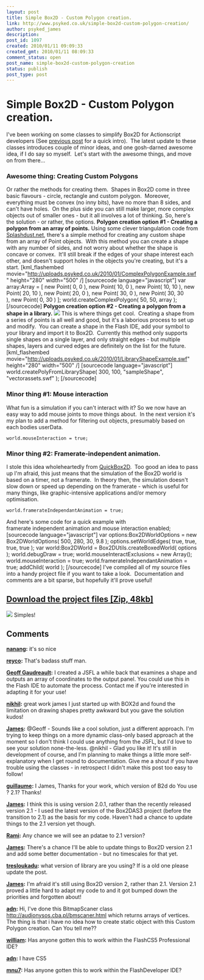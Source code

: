 ```yaml
---
layout: post
title: Simple Box2D - Custom Polygon creation.
link: http://www.psyked.co.uk/simple-box2d-custom-polygon-creation/
author: psyked_james
description: 
post_id: 1097
created: 2010/01/11 09:09:33
created_gmt: 2010/01/11 08:09:33
comment_status: open
post_name: simple-box2d-custom-polygon-creation
status: publish
post_type: post
---
```


# Simple Box2D - Custom Polygon creation.

I've been working on some classes to simplify Box2D for Actionscript developers (See [previous post](/actionscript/simplifying-box2das3.htm) for a quick intro).  The latest update to these classes introduces couple of minor ideas, and one gosh-darned awesome idea, if I do say so myself.  Let's start with the awesome things, and move on from there... 

### Awesome thing: Creating Custom Polygons

Or rather the methods for creating them.  Shapes in Box2D come in three basic flavours - circle, rectangle and custom polygon.  Moreover, everything must be convex (no inny bits), have no more than 8 sides, and can't have holes.  On the plus side you can still make larger, more complex objects out of smaller ones - but it all involves a lot of thinking. So, here's the solution - or rather, the options. **Polygon creation option #1 - Creating a polygon from an array of points.** Using some clever triangulation code from [Splashdust.net](http://www.splashdust.net/2009/10/box2d-mouse-drawing-now-with-ear-clipping/), there's a simple method for creating any custom shape from an array of Point objects.  With this method you can create a shape with any number of sides, and not worry about whether the shape is concave or convex.  It'll still break if the edges of your shape interest each other, and doesn't support holes in the objects you're creating, but it's a start. [kml_flashembed movie="http://uploads.psyked.co.uk/2010/01/ComplexPolygonExample.swf" height="280" width="500" /] [sourcecode language="javascript"] var array:Array = [ new Point( 0, 0 ), new Point( 10, 0 ), new Point( 10, 10 ), new Point( 20, 10 ), new Point( 20, 0 ), new Point( 30, 0 ), new Point( 30, 30 ), new Point( 0, 30 ) ]; world.createComplexPolygon( 50, 50, array ); [/sourcecode] **Polygon creation option #2 - Creating a polygon from a shape in a library.** **![](http://uploads.psyked.co.uk/2010/01/flashshapedemo.jpg)** This is where things get cool.  Creating a shape from a series of points is all well and good, but it's a laborious process to set up and modify.  You can create a shape in the Flash IDE, add your symbol to your library and import it to Box2D.  Currently this method only supports single shapes on a single layer, and only straight edges - but multiple shapes, layers and curved edges are definitely on the list for the future. [kml_flashembed movie="http://uploads.psyked.co.uk/2010/01/LibraryShapeExample.swf" height="280" width="500" /] [sourcecode language="javascript"] world.createPolyFromLibraryShape( 300, 100, "sampleShape", "vectorassets.swf" ); [/sourcecode]

### Minor thing #1: Mouse interaction

What fun is a simulation if you can't interact with it? So we now have an easy way to add mouse joints to move things about.  In the next version it's my plan to add a method for filtering out objects, presumably based on each bodies userData. 
    
    
    world.mouseInteraction = true;

### Minor thing #2: Framerate-independent animation.

I stole this idea wholeheartedly from [QuickBox2D](http://actionsnippet.com/?p=1471).  Too good an idea to pass up I'm afraid, this just means that the simulation of the Box2D world is based on a timer, not a framerate.  In theory then, the simulation doesn't slow down or speed up depending on the framerate - which is useful for many things, like graphic-intensive applications and/or memory optimisation. 
    
    
    world.framerateIndependantAnimation = true;

And here's some code for a quick example with framerate independent animation and mouse interaction enabled; [sourcecode language="javascript"] var options:Box2DWorldOptions = new Box2DWorldOptions( 500, 280, 30, 9.8 ); options.setWorldEdges( true, true, true, true ); var world:Box2DWorld = Box2DUtils.createBoxedWorld( options ); world.debugDraw = true; world.mouseInteractExclusions = new Array(); world.mouseInteraction = true; world.framerateIndependantAnimation = true; addChild( world ); [/sourcecode] I've compiled all of my source files into a handy project file if you want to take a look.  Documentation and comments are a bit sparse, but hopefully it'll prove useful! 

## [Download the project files [Zip, 48kb]](http://uploads.psyked.co.uk/2010/01/box2dutils.zip)

![](http://uploads.psyked.co.uk/2010/01/simples.jpg) Simples!

## Comments

**[nanang](#752 "2010-01-11 11:32:00"):** it's so nice

**[reyco](#753 "2010-01-11 18:16:37"):** That's badass stuff man.

**[Geoff Gaudreault](#754 "2010-01-11 19:04:05"):** I created a JSFL a while back that examines a shape and outputs an array of coordinates to the output panel. You could use this in the Flash IDE to automate the process. Contact me if you're interested in adapting it for your use!

**[nikhil](#755 "2010-01-11 23:21:03"):** great work james I just started up with BOX2d and found the limitation on drawing shapes pretty awkward but you gave the solution kudos!

**[James](#756 "2010-01-12 12:56:44"):** @Geoff - Sounds like a cool solution, just a different approach. I'm trying to keep things on a more dynamic class-only based approach at the moment so I don't think I could use anything from the JSFL, but I'd love to see your solution none-the-less. @nikhil - Glad you like it! It's still in development of course, and I'm planning to make things a little more self-explanatory when I get round to documentation. Give me a shout if you have trouble using the classes - in retrospect I didn't make this post too easy to follow!

**[guillaume](#757 "2010-01-31 18:04:11"):** I James, Thanks for your work, which version of B2d do You use ? 2.1? Thanks!

**[James](#758 "2010-01-31 21:24:31"):** I think this is using version 2.0.1, rather than the recently released version 2.1 - I used the latest version of the Box2DAS3 project (before the transition to 2.1) as the basis for my code. Haven't had a chance to update things to the 2.1 version yet though.

**[Rami](#759 "2010-05-31 10:41:19"):** Any chance we will see an pdatae to 2.1 version?

**[James](#760 "2010-06-02 23:25:30"):** There's a chance I'll be able to update things to Box2D version 2.1 and add some better documentation - but no timescales for that yet.

**[tresloukadu](#761 "2010-09-21 12:30:59"):** what version of library are you using? If is a old one please update the post.

**[James](#762 "2010-09-21 22:19:45"):** I'm afraid it's still using Box2D version 2, rather than 2.1. Version 2.1 proved a little hard to adapt my code to and it got bumped down the priorities and forgotten about!

**[adn](#763 "2010-11-02 16:16:39"):** Hi, I've done this BitmapScaner class http://audionysos.cba.pl/bmscaner.html which returns arrays of vertices. The thing is that i have no idea how to create static object with this Custom Polygon creation. Can You tell me??

**[william](#764 "2010-11-03 05:50:41"):** Has anyone gotten this to work within the FlashCS5 Professional IDE?

**[adn](#765 "2010-11-03 20:37:10"):** I have CS5

**[mnu7](#766 "2010-11-14 11:44:17"):** Has anyone gotten this to work within the FlashDeveloper IDE?

